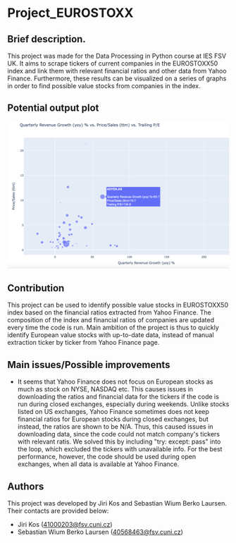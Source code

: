# Project_EUROSTOXX

## Brief description.
This project was made for the Data Processing in Python course at IES FSV UK. It aims to scrape tickers of current companies in the EUROSTOXX50 index and link them with relevant financial ratios and other data from Yahoo Finance. Furthermore, these results can be visualized on a series of graphs in order to find possible value stocks from companies in the index.

## Potential output plot

![Plot](./images/plot2.png)

## Contribution
This project can be used to identify possible value stocks in EUROSTOXX50 index based on the financial ratios extracted from Yahoo Finance. The composition of the index and financial ratios of companies are updated every time the code is run. Main ambition of the project is thus to quickly identify European value stocks with up-to-date data, instead of manual extraction ticker by ticker from Yahoo Finance page.

## Main issues/Possible improvements
* It seems that Yahoo Finance does not focus on European stocks as much as stock on NYSE, NASDAQ etc. This causes issues in downloading the ratios and financial data for the tickers if the code is run during closed exchanges, especially during weekends. Unlike stocks listed on US exchanges, Yahoo Finance sometimes does not keep financial ratios for European stocks during closed exchanges, but instead, the ratios are shown to be N/A. Thus, this caused issues in downloading data, since the code could not match company's tickers with relevant ratis. We solved this by including "try: except: pass" into the loop, which excluded the tickers with unavailable info. For the best performance, however, the code should be used during open exchanges, when all data is available at Yahoo Finance.

## Authors
This project was developed by Jiri Kos and Sebastian Wium Berko Laursen. Their contacts are provided below:
* Jiri Kos (41000203@fsv.cuni.cz)
* Sebastian Wium Berko Laursen (40568463@fsv.cuni.cz)

